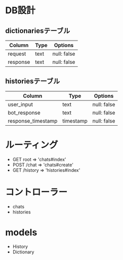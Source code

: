 # DB設計

## dictionariesテーブル

|Column|Type|Options|
|------|----|-------|
|request|text|null: false|
|response|text|null: false|


## historiesテーブル

|Column|Type|Options|
|------|----|-------|
|user_input|text|null: false|
|bot_response|text|null: false|
|response_timestamp|timestamp|null: false|


# ルーティング

- GET root => 'chats#index'
- POST /chat => 'chats#create'
- GET /history => 'histories#index'

# コントローラー

- chats
- histories

# models

- History
- Dictionary
